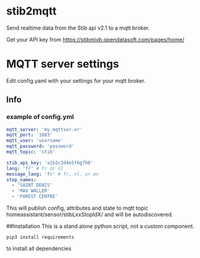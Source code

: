 # stib2mqtt
Send realtime data from the Stib api v2.1 to a mqtt broker.

Get your API key from https://stibmivb.opendatasoft.com/pages/home/

# MQTT server settings
Edit config.yaml with your settings for your mqtt broker.

## Info

### example of config.yml
```yaml
mqtt_server: 'my.mqttser.er'
mqtt_port: '1883'
mqtt_user: 'username'
mqtt_password: 'password'
mqtt_topic: 'stib'

stib_api_key: 'a1b2c3d4e5f6g7h8'
lang: 'fr' # fr or nl
message_lang: 'fr' # fr, nl, or en
stop_names:
  - 'SAINT DENIS'
  - 'MAX WALLER'
  - 'FOREST CENTRE'
```
This will publish config, attributes and state to mqtt topic homeassistant/sensor/stibLxxStopIdX/ and will be autodiscovered.

##Installation
This is a stand alone python script, not a custom component.
```
pip3 install requirements
```
to install all dependencies
